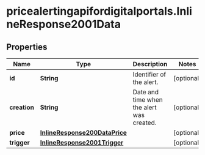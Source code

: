 # pricealertingapifordigitalportals.InlineResponse2001Data

## Properties

Name | Type | Description | Notes
------------ | ------------- | ------------- | -------------
**id** | **String** | Identifier of the alert. | [optional] 
**creation** | **String** | Date and time when the alert was created. | [optional] 
**price** | [**InlineResponse200DataPrice**](InlineResponse200DataPrice.md) |  | [optional] 
**trigger** | [**InlineResponse2001Trigger**](InlineResponse2001Trigger.md) |  | [optional] 


